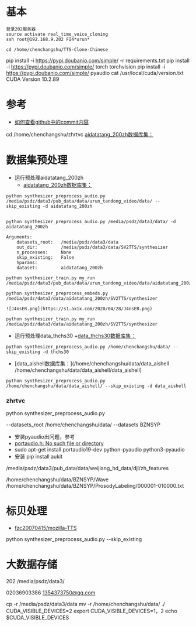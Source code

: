 # 基本
```
登录202服务器
source activate real_time_voice_cloning
ssh root@192.168.9.202 FI4*urun*

cd /home/chenchangshu/TTS-Clone-Chinese
```

pip install -i https://pypi.doubanio.com/simple/ -r requirements.txt
pip install -i https://pypi.doubanio.com/simple/ torch torchvision
pip install -i https://pypi.doubanio.com/simple/ pyaudio
cat /usr/local/cuda/version.txt
CUDA Version 10.2.89

# 参考
+ [如何查看github中的commit内容](https://blog.csdn.net/ljl86400/article/details/79359684)


cd /home/chenchangshu/zhrtvc
[aidatatang_200zh数据库集：](/media/psdz/data3/pub_data/data/urun_tandong_video/data/aidatatang_200zh)

# 数据集预处理

+ 运行预处理aidatatang_200zh
  + [aidatatang_200zh数据库集：](/media/psdz/data3/pub_data/data/urun_tandong_video/data/aidatatang_200zh)
  
```
python synthesizer_preprocess_audio.py /media/psdz/data3/pub_data/data/urun_tandong_video/data/ --skip_existing -d aidatatang_200zh


python synthesizer_preprocess_audio.py /media/psdz/data3/data/ -d aidatatang_200zh  

Arguments:
    datasets_root:   /media/psdz/data3/data
    out_dir:         /media/psdz/data3/data/SV2TTS/synthesizer
    n_processes:     None
    skip_existing:   False
    hparams:         
    dataset:         aidatatang_200zh

python synthesizer_train.py my_run /media/psdz/data3/pub_data/data/urun_tandong_video/data/aidatatang_200zh/SV2TTS/synthesizer

python synthesizer_preprocess_embeds.py /media/psdz/data3/data/aidatatang_200zh/SV2TTS/synthesizer

![J4nsER.png](https://s1.ax1x.com/2020/04/28/J4nsER.png)

python synthesizer_train.py my_run /media/psdz/data3/data/aidatatang_200zh/SV2TTS/synthesizer
```
+ 运行预处理data_thchs30
+[data_thchs30数据库集：](/home/chenchangshu/data/data_thchs30)
```
python synthesizer_preprocess_audio.py /home/chenchangshu/data/ --skip_existing -d thchs30

```
+ [data_aishell数据库集：](/home/chenchangshu/data/data_aishell /home/chenchangshu/data/data_aishell/data_aishell)
```
python synthesizer_preprocess_audio.py /home/chenchangshu/data/data_aishell/ --skip_existing -d data_aishell
```
### zhrtvc
python synthesizer_preprocess_audio.py 

--datasets_root  /home/chenchangshu/data/
--datasets BZNSYP
+ 安装pyaudio出问题，参考
+ [portaudio.h: No such file or directory](https://stackoverflow.com/questions/48690984/portaudio-h-no-such-file-or-directory)
+ sudo apt-get install portaudio19-dev python-pyaudio python3-pyaudio
+ 安装 pip install aukit

/media/psdz/data3/pub_data/data/weijiang_hd_data/djl/zh_features

/home/chenchangshu/data/BZNSYP/Wave
/home/chenchangshu/data/BZNSYP/ProsodyLabeling/000001-010000.txt


# 标贝处理
+ [fzc20070415/mozilla-TTS](codecogs.com/latex/eqneditor.php?lang=zh-cn)


python synthesizer_preprocess_audio.py --skip_existing

# 大数据存储
202 /media/psdz/data3/

02036903386
1354373750@qq.com

cp -r  /media/psdz/data3/data
mv -r /home/chenchangshu/data/ ./
CUDA_VISIBLE_DEVICES=2
export CUDA_VISIBLE_DEVICES=1，2
echo $CUDA_VISIBLE_DEVICES